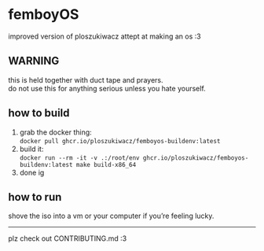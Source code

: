# femboyOS

improved version of ploszukiwacz attept at making an os :3

## WARNING
this is held together with duct tape and prayers.  
do not use this for anything serious unless you hate yourself.

## how to build
1. grab the docker thing:  
   `docker pull ghcr.io/ploszukiwacz/femboyos-buildenv:latest`
2. build it:  
   `docker run --rm -it -v .:/root/env ghcr.io/ploszukiwacz/femboyos-buildenv:latest make build-x86_64`
3. done ig

## how to run
shove the iso into a vm or your computer if you’re feeling lucky.

---

plz check out CONTRIBUTING.md :3